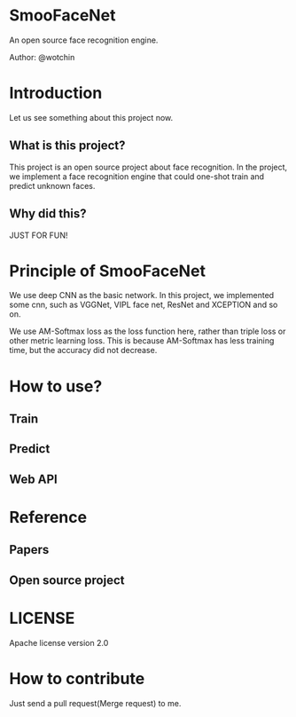 # SmooFaceNet
An open source face recognition engine.

Author: @wotchin
# Introduction
Let us see something about this project now.
## What is this project?
This project is an open source project about
 face recognition. In the project, we implement a face 
 recognition engine that could one-shot train and predict
 unknown faces.

## Why did this?
JUST FOR FUN!

# Principle of SmooFaceNet
We use deep CNN as the basic network. In this project,
 we implemented some cnn, such as VGGNet, VIPL face net, 
 ResNet and XCEPTION and so on.

We use AM-Softmax loss as the loss function here, rather than 
triple loss or other metric learning loss. This is because 
AM-Softmax has less training time, but the accuracy 
did not decrease.

# How to use?
## Train
## Predict
## Web API

# Reference
## Papers
## Open source project
# LICENSE
Apache license version 2.0
# How to contribute
Just send a pull request(Merge request) to me.